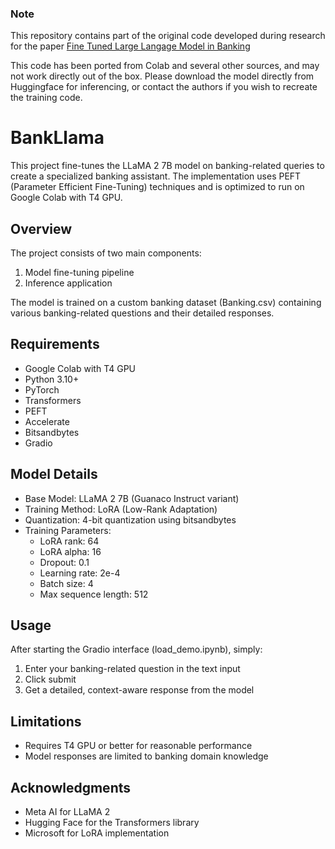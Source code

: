 ### Note
This repository contains part of the original code developed during research for the paper [Fine Tuned Large Langage Model in Banking](https://drive.google.com/file/d/1q1qkZpqGH9PeMqnwh8O0-U9gmCLDWU-e/view?usp=sharing)  

This code has been ported from Colab and several other sources, and may not work directly out of the box. Please download the model directly from Huggingface for inferencing, or contact the authors if you wish to recreate the training code.

# BankLlama

This project fine-tunes the LLaMA 2 7B model on banking-related queries to create a specialized banking assistant. The implementation uses PEFT (Parameter Efficient Fine-Tuning) techniques and is optimized to run on Google Colab with T4 GPU.

## Overview

The project consists of two main components:
1. Model fine-tuning pipeline
2. Inference application

The model is trained on a custom banking dataset (Banking.csv) containing various banking-related questions and their detailed responses.

## Requirements

- Google Colab with T4 GPU
- Python 3.10+
- PyTorch
- Transformers
- PEFT
- Accelerate
- Bitsandbytes
- Gradio

## Model Details

- Base Model: LLaMA 2 7B (Guanaco Instruct variant)
- Training Method: LoRA (Low-Rank Adaptation)
- Quantization: 4-bit quantization using bitsandbytes
- Training Parameters:
  - LoRA rank: 64
  - LoRA alpha: 16
  - Dropout: 0.1
  - Learning rate: 2e-4
  - Batch size: 4
  - Max sequence length: 512

## Usage

After starting the Gradio interface (load_demo.ipynb), simply:
1. Enter your banking-related question in the text input
2. Click submit
3. Get a detailed, context-aware response from the model

## Limitations

- Requires T4 GPU or better for reasonable performance
- Model responses are limited to banking domain knowledge

## Acknowledgments

- Meta AI for LLaMA 2
- Hugging Face for the Transformers library
- Microsoft for LoRA implementation
